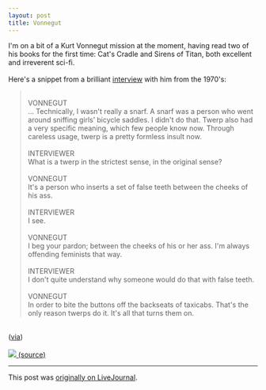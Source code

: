 ```yaml
---
layout: post
title: Vonnegut
---
```


I'm on a bit of a Kurt Vonnegut mission at the moment, having read two of his books for the first time: Cat's Cradle and Sirens of Titan, both excellent and irreverent sci-fi.<br/><br/>Here's a snippet from a brilliant <a href="http://theparisreview.org/viewinterview.php/prmMID/3605" rel="nofollow">interview</a> with him from the 1970's: <blockquote><br/>VONNEGUT<br/>... Technically, I wasn't really a snarf. A snarf was a person who went around sniffing girls’ bicycle saddles. I didn't do that. Twerp also had a very specific meaning, which few people know now. Through careless usage, twerp is a pretty formless insult now.<br/><br/>INTERVIEWER<br/>What is a twerp in the strictest sense, in the original sense?<br/><br/>VONNEGUT<br/>It's a person who inserts a set of false teeth between the cheeks of his ass.<br/><br/>INTERVIEWER<br/>I see.<br/><br/>VONNEGUT<br/>I beg your pardon; between the cheeks of his or her ass. I'm always offending feminists that way.<br/><br/>INTERVIEWER<br/>I don't quite understand why someone would do that with false teeth.<br/><br/>VONNEGUT<br/>In order to bite the buttons off the backseats of taxicabs. That's the only reason twerps do it. It's all that turns them on.<br/></blockquote><br/>(<a href="http://www.cynical-c.com/?p=16525" rel="nofollow">via</a>)<br/><br/><a href="https://upload.wikimedia.org/wikipedia/commons/5/5e/Kurt_Vonnegut_1972.jpg" width="400" rel="nofollow"><img src="https://upload.wikimedia.org/wikipedia/commons/5/5e/Kurt_Vonnegut_1972.jpg"/> (source)</a>

<p><hr></p><p>This post was <a href="http://ferkeltongs.livejournal.com/30729.html">originally on LiveJournal</a>.</p>
